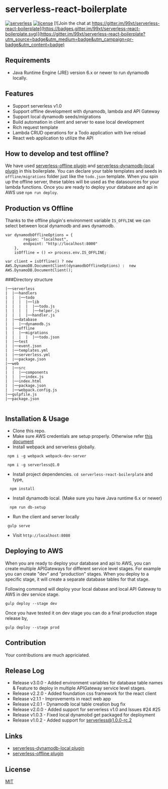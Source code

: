 serverless-react-boilerplate
============================

[![serverless](http://public.serverless.com/badges/v3.svg)](http://www.serverless.com)
[![license](https://img.shields.io/npm/l/serverless-dynamodb-local.svg)](https://opensource.org/licenses/MIT)
[![Join the chat at https://gitter.im/99xt/serverless-react-boilerplate](https://badges.gitter.im/99xt/serverless-react-boilerplate.svg)](https://gitter.im/99xt/serverless-react-boilerplate?utm_source=badge&utm_medium=badge&utm_campaign=pr-badge&utm_content=badge)

## Requirements
* Java Runtime Engine (JRE) version 6.x or newer to run dynamodb locally.

## Features
* Support serverless v1.0
* Support offline development with dynamodb, lambda and API Gateway
* Support local dynamodb seeds/migrations
* Build automation in client and server to ease local development
* Rich request template
* Lambda CRUD operations for a Todo application with live reload
* React web application to utilize the API

## How to develop and test offline?
We have used [serverless-offline plugin](https://github.com/dherault/serverless-offline) and [serverless-dynamodb-local plugin](https://github.com/99xt/serverless-dynamodb-local) in this boilerplate. You can declare your table templates and seeds in `offline/migrations` folder just like the `todo.json` template. When you spin up the offline server, these tables will be used as the datasources for your lambda functions. Once you are ready to deploy your database and api in AWS use `npm run deploy`.

## Production vs Offline
Thanks to the offline plugin's environment variable `IS_OFFLINE` we can select between local dynamodb and aws dynamodb. 
```
var dynamodbOfflineOptions = {
        region: "localhost",
        endpoint: "http://localhost:8000"
    },
    isOffline = () => process.env.IS_OFFLINE;

var client = isOffline() ? new AWS.DynamoDB.DocumentClient(dynamodbOfflineOptions) :  new AWS.DynamoDB.DocumentClient();
```

###Directory structure
```
|──serverless
|  |──handlers
|  |  |──todo
|  |  |  |──lib
|  |  |  |  |──todo.js
|  |  |  |  |──helper.js
|  |  |  |──handler.js
|  |──database
|  |  |──dynamodb.js
|  |──offline
|  |  |──migrations
|  |  |  |  |──todo.json
|  |──test
|  |──event.json
|  |──templates.yml
|  |──serverless.yml
|  |──package.json
|──web
|  |──src
|  |  |──components
|  |  |──index.js
|  |──index.html
|  |──package.json
|  |──webpack.config.js
|──gulpfile.js
|──package.json


```
## Installation & Usage
* Clone this repo.
* Make sure AWS credentials are setup properly. Otherwise refer [this document](https://github.com/serverless/serverless/blob/master/docs/02-providers/aws/01-setup.md)
* Install webpack and serverless globally.
```
 npm i -g webpack webpack-dev-server
 
 npm i -g serverless@1.0
 ```
* Install project dependencies. `cd serverless-react-boilerplate` and type,
```
  npm install 
```
* Install dynamodb local. (Make sure you have Java runtime 6.x or newer)
```
  npm run db-setup
```
* Run the client and server locally
```
 gulp serve
```
* Visit `http://localhost:8080`

## Deploying to AWS
When you are ready to deploy your database and api to AWS, you can create multiple 
APIGateways for different service level stages. For example you can create "dev" and "production" stages.
When you deploy to a specific stage, it will create a separate database tables for that stage.

Following command will deploy your local dabase and local API Gateway to AWS in dev service stage.
```
gulp deploy --stage dev
```
Once you have tested it on dev stage you can do a final production stage release by,
```
gulp deploy --stage prod
```

## Contribution
Your contributions are much appriciated. 

## Release Log
* Release v3.0.0 - Added environment variables for database table names &  Feature to deploy in multiple APIGateway service level stages.
* Release v2.2.0 - Added foundation css framework for the react client
* Release v2.1.1 - Improvements in react web app
* Release v2.0.1 - Dynamodb local table creation bug fix
* Release v2.0.0 - Added support for serverless v1.0 and Issues #24 #25
* Release v1.0.3 - Fixed local dynamobd get packaged for deployment
* Release v1.0.2 - Added support for serverless@1.0.0-rc.2

## Links
* [serverless-dynamodb-local plugin](https://github.com/99xt/serverless-dynamodb-local)
* [serverless-offline plugin](https://github.com/dherault/serverless-offline)


## License
  [MIT](LICENSE)
